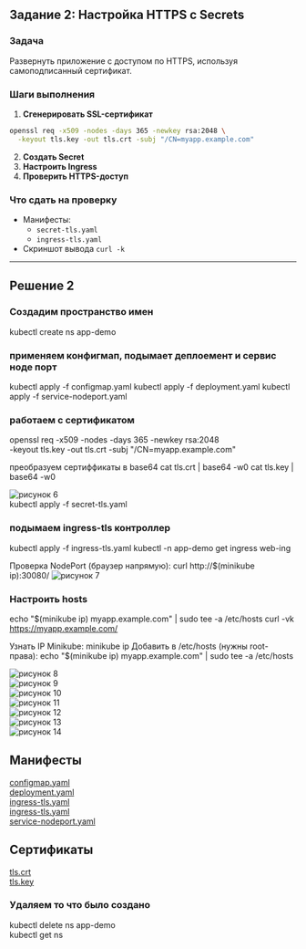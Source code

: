 ## **Задание 2: Настройка HTTPS с Secrets**  
### **Задача**  
Развернуть приложение с доступом по HTTPS, используя самоподписанный сертификат.

### **Шаги выполнения**  
1. **Сгенерировать SSL-сертификат**
```bash
openssl req -x509 -nodes -days 365 -newkey rsa:2048 \
  -keyout tls.key -out tls.crt -subj "/CN=myapp.example.com"
```
2. **Создать Secret**
3. **Настроить Ingress**
4. **Проверить HTTPS-доступ**

### **Что сдать на проверку**  
- Манифесты:
  - `secret-tls.yaml`
  - `ingress-tls.yaml`
- Скриншот вывода `curl -k`

---

## Решение 2

### Создадим пространство имен
kubectl create ns app-demo

### применяем конфигмап, подымает деплоемент и сервис ноде порт
kubectl apply -f configmap.yaml
kubectl apply -f deployment.yaml
kubectl apply -f service-nodeport.yaml




### работаем с сертификатом 
openssl req -x509 -nodes -days 365 -newkey rsa:2048 \
  -keyout tls.key -out tls.crt -subj "/CN=myapp.example.com"

преобразуем сертиффикаты в base64
cat tls.crt | base64 -w0
cat tls.key | base64 -w0

![рисунок 6](https://github.com/ysatii/kuber-homeworks2.3/blob/main/img/img_6.jpg)  
kubectl apply -f secret-tls.yaml  

### подымаем ingress-tls контроллер
kubectl apply -f ingress-tls.yaml
kubectl -n app-demo get ingress web-ing

 Проверка
NodePort (браузер напрямую):
curl http://$(minikube ip):30080/
![рисунок 7](https://github.com/ysatii/kuber-homeworks2.3/blob/main/img/img_7.jpg)  


 
### Настроить hosts
echo "$(minikube ip) myapp.example.com" | sudo tee -a /etc/hosts
curl -vk https://myapp.example.com/

Узнать IP Minikube:
minikube ip
Добавить в /etc/hosts (нужны root-права):
echo "$(minikube ip) myapp.example.com" | sudo tee -a /etc/hosts

![рисунок 8](https://github.com/ysatii/kuber-homeworks2.3/blob/main/img/img_8.jpg)  
![рисунок 9](https://github.com/ysatii/kuber-homeworks2.3/blob/main/img/img_9.jpg)  
![рисунок 10](https://github.com/ysatii/kuber-homeworks2.3/blob/main/img/img_10.jpg)  
![рисунок 11](https://github.com/ysatii/kuber-homeworks2.3/blob/main/img/img_11.jpg)  
![рисунок 12](https://github.com/ysatii/kuber-homeworks2.3/blob/main/img/img_12.jpg)  
![рисунок 13](https://github.com/ysatii/kuber-homeworks2.3/blob/main/img/img_13.jpg)  
![рисунок 14](https://github.com/ysatii/kuber-homeworks2.3/blob/main/img/img_14.jpg)  


## Манифесты  
[configmap.yaml](https://github.com/ysatii/kuber-homeworks2.3/blob/main/task2/configmap.yaml)  
[deployment.yaml](https://github.com/ysatii/kuber-homeworks2.3/blob/main/task2/deployment.yaml)  
[ingress-tls.yaml](https://github.com/ysatii/kuber-homeworks2.3/blob/main/task2/ingress-tls.yaml)  
[ingress-tls.yaml](https://github.com/ysatii/kuber-homeworks2.3/blob/main/task2/ingress-tls.yaml)  
[service-nodeport.yaml](https://github.com/ysatii/kuber-homeworks2.3/blob/main/task2/service-nodeport.yaml) 
 
## Сертификаты   
[tls.crt](https://github.com/ysatii/kuber-homeworks2.3/blob/main/task2/tls.crt)  
[tls.key](https://github.com/ysatii/kuber-homeworks2.3/blob/main/task2/tls.key)  

### Удаляем то что было создано
kubectl delete ns app-demo  
kubectl get ns  